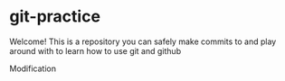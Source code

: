 # git-practice

Welcome! This is a repository you can safely make commits to and play around with to learn how to use git and github

Modification